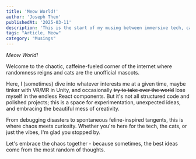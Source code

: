 ```yaml
---
title: 'Meow World!'
author: 'Joseph Then'
publishedAt: '2025-03-11'
description: 'This is the start of my musing between immersive tech, caffeine-fueled coding, and a love for cats.'
tags: "Article, Meow"
category: "Musings"
---
```


*Meow World!*

Welcome to the chaotic, caffeine-fueled corner of the internet where randomness reigns and cats are the unofficial mascots.

Here, I (sometimes) dive into whatever interests me at a given time, maybe tinker with VR/MR in Unity, and occasionally ~~try to take over the world~~ lose myself in the endless React components. 
But it's not all structured code and polished projects; this is a space for experimentation, unexpected ideas, and embracing the beautiful mess of creativity.

From debugging disasters to spontaneous feline-inspired tangents, this is where chaos meets curiosity. 
Whether you're here for the tech, the cats, or just the vibes, I'm glad you stopped by.

Let's embrace the chaos together - because sometimes, the best ideas come from the most random of thoughts.